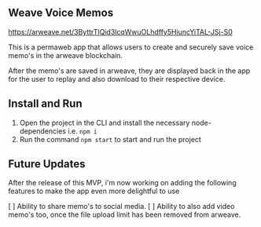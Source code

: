 ## Weave Voice Memos

https://arweave.net/3ByttrTlQid3lcqWwuOLhdffy5HiuncYiTAL-JSj-S0

This is a permaweb app that allows users to create and securely save voice memo's in the arweave blockchain.

After the memo's are saved in arweave, they are displayed back in the app for the user to replay and also download to their respective device.

## Install and Run

1. Open the project in the CLI and install the necessary node-dependencies i.e. `npm i`
2. Run the command `npm start` to start and run the project

## Future Updates

After the release of this MVP, i'm now working on adding the following features to make the app even more delightful to use

[ ] Ability to share memo's to social media.
[ ] Ability to also add video memo's too, once the file upload limit has been removed from arweave.

